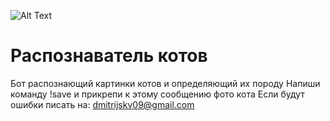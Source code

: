 ![Alt Text](https://ic.pics.livejournal.com/kraevushka/13674077/1237299/1237299_900.jpg)
# Распознаватель котов
Бот распознающий картинки котов и определяющий их породу
Напиши команду !save и прикрепи к этому сообщению фото кота
Если будут ошибки писать на: dmitrijskv09@gmail.com
